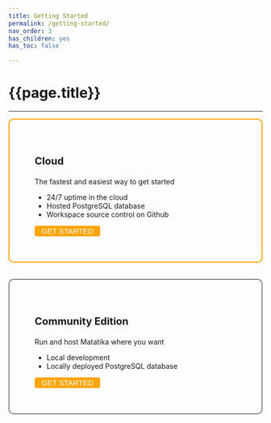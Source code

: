 ```yaml
---
title: Getting Started
permalink: /getting-started/
nav_order: 3
has_children: yes
has_toc: false

---
```


# {{page.title}}

---

<div style="display: flex; justify-content: center; flex-wrap: wrap; gap: 2rem;">
    <div style="display: flex; width: 400px; padding: 50px; border-radius: 10px; border: 2px solid orange;  justify-content: space-between; flex-direction: column;">
      <div style="width: auto; padding-right: 15px;">
        <p style="font-size: 20px; font-weight: bold;">Cloud</p>
        The fastest and easiest way to get started
        <ul>
          <li>24/7 uptime in the cloud</li>
          <li>Hosted PostgreSQL database</li>
          <li>Workspace source control on Github</li>
        </ul>
      </div>
      <button style="background-color: orange; border-radius: 4px; border: 1px solid orange; font-size: 15px; color: white; width: 130px;" type="button" onclick="location.href='{{site.baseurl}}/getting-started/cloud'">GET STARTED</button>
    </div>
      <div style="display: flex; width: 400px; padding: 50px; border-radius: 10px; border: 2px solid grey; justify-content: space-between; flex-direction: column;">
        <div style="width: auto; padding-right: 15px;">
          <p style="font-size: 20px; font-weight: bold;">Community Edition</p>
          Run and host Matatika where you want
          <ul>
            <li>Local development</li>
            <li>Locally deployed PostgreSQL database</li>
          </ul>
        </div>
        <button style="background-color: orange; border-radius: 4px; border: 1px solid orange; font-size: 15px; color: white; width: 130px;" type="button" onclick="location.href='{{site.baseurl}}/getting-started/community-edition'">GET STARTED</button>
    </div>
</div>
